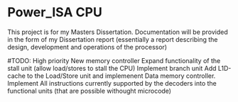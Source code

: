 # Power_ISA CPU
This project is for my Masters Dissertation. Documentation will be provided in the form of my Dissertation report (essentially a report describing the design, development and operations of the processor)

#TODO:
High priority
New memory controller
Expand functionality of the stall unit (allow load/stores to stall the CPU)
Implement branch unit
Add L1D-cache to the Load/Store unit and implemenent Data memory controller.
Implement All instructions currently supported by the decoders into the functional units (that are possible withought microcode)
